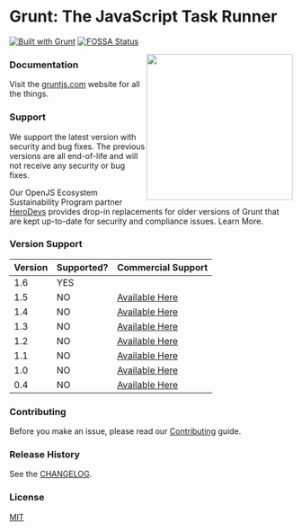 # Grunt: The JavaScript Task Runner

[![Built with Grunt](https://cdn.gruntjs.com/builtwith.svg)](http://gruntjs.com/)
[![FOSSA Status](https://app.fossa.io/api/projects/git%2Bhttps%3A%2F%2Fgithub.com%2Fgruntjs%2Fgrunt.svg?type=shield)](https://app.fossa.io/projects/git%2Bhttps%3A%2F%2Fgithub.com%2Fgruntjs%2Fgrunt?ref=badge_shield)

<img align="right" height="260" src="https://gruntjs.com/img/grunt-logo-no-wordmark.svg">

### Documentation

Visit the [gruntjs.com](https://gruntjs.com/) website for all the things.

### Support

We support the latest version with security and bug fixes. The previous versions are all end-of-life and will not receive any security or bug fixes.

Our OpenJS Ecosystem Sustainability Program partner [HeroDevs](https://www.herodevs.com/support#request-technologies) provides drop-in replacements for older versions of Grunt that are kept up-to-date for security and compliance issues. Learn More.

### Version Support

| Version | Supported? | Commercial Support                                                      |
| ------- | ---------- | ----------------------------------------------------------------------- |
| 1.6     | YES        |                                                                         |
| 1.5     | NO         | [Available Here](https://www.herodevs.com/support#request-technologies) |
| 1.4     | NO         | [Available Here](https://www.herodevs.com/support#request-technologies) |
| 1.3     | NO         | [Available Here](https://www.herodevs.com/support#request-technologies) |
| 1.2     | NO         | [Available Here](https://www.herodevs.com/support#request-technologies) |
| 1.1     | NO         | [Available Here](https://www.herodevs.com/support#request-technologies) |
| 1.0     | NO         | [Available Here](https://www.herodevs.com/support#request-technologies) |
| 0.4     | NO         | [Available Here](https://www.herodevs.com/support#request-technologies) |

### Contributing

Before you make an issue, please read our [Contributing](https://gruntjs.com/contributing) guide.

### Release History

See the [CHANGELOG](CHANGELOG).

### License

[MIT](LICENSE)
